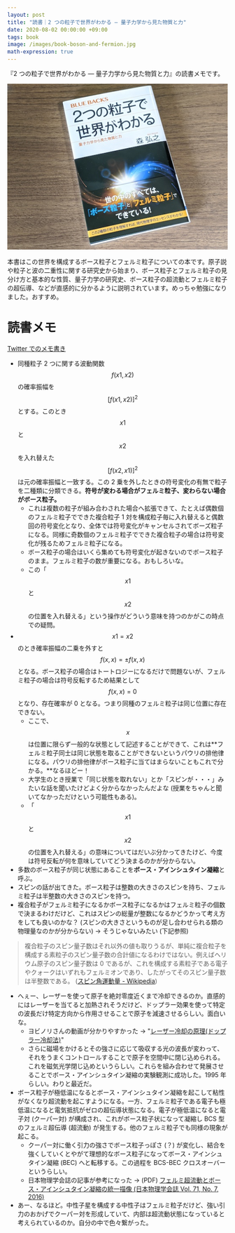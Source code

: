 ```yaml
---
layout: post
title: "読書｜2 つの粒子で世界がわかる ― 量子力学から見た物質と力"
date: 2020-08-02 00:00:00 +09:00
tags: book
image: /images/book-boson-and-fermion.jpg
math-expression: true
---
```


『2 つの粒子で世界がわかる ― 量子力学から見た物質と力』の読書メモです。

![表紙](/images/book-boson-and-fermion.jpg)

本書はこの世界を構成するボース粒子とフェルミ粒子についての本です。原子説や粒子と波の二重性に関する研究史から始まり、ボース粒子とフェルミ粒子の見分け方と基本的な性質、量子力学の研究史、ボース粒子の超流動とフェルミ粒子の超伝導、などが直感的に分かるように説明されています。めっちゃ勉強になりました。おすすめ。

# 読書メモ

[Twitter でのメモ書き](https://twitter.com/nhiroki_/status/1286831444514320384)

- 同種粒子 2 つに関する波動関数 $$f(x1, x2)$$ の確率振幅を $$[f(x1, x2)]^2$$ とする。このとき $$x1$$ と $$x2$$ を入れ替えた $$[f(x2, x1)]^2$$ は元の確率振幅と一致する。この 2 乗を外したときの符号変化の有無で粒子を二種類に分類できる。**符号が変わる場合がフェルミ粒子、変わらない場合がボース粒子。**
  - これは複数の粒子が組み合わされた場合へ拡張できて、たとえば偶数個のフェルミ粒子でできた複合粒子 1 対を構成粒子毎に入れ替えると偶数回の符号変化となり、全体では符号変化がキャンセルされてボーズ粒子になる。同様に奇数個のフェルミ粒子でできた複合粒子の場合は符号変化が残るためフェルミ粒子になる。
  - ボース粒子の場合はいくら集めても符号変化が起きないのでボース粒子のまま。フェルミ粒子の数が重要になる。おもしろいな。
  - この「$$x1$$ と $$x2$$ の位置を入れ替える」という操作がどういう意味を持つのかがこの時点での疑問。
- $$x1=x2$$ のとき確率振幅の二乗を外すと $$f(x,x)=±f(x,x)$$ となる。ボース粒子の場合はトートロジーになるだけで問題ないが、フェルミ粒子の場合は符号反転するため結果として $$f(x,x)=0$$ となり、存在確率が 0 となる。つまり同種のフェルミ粒子は同じ位置に存在できない。
  - ここで、$$x$$ は位置に限らず一般的な状態として記述することができて、これは**フェルミ粒子同士は同じ状態を取ることができないというパウリの排他律になる。パウリの排他律がボース粒子に当てはまらないこともこれで分かる。**なるほどー！
  - 大学生のとき授業で「同じ状態を取れない」とか「スピンが・・・」みたいな話を聞いたけどよく分からなかったんだよな (授業をちゃんと聞いてなかっただけという可能性もある)。
  - 「$$x1$$ と $$x2$$ の位置を入れ替える」の意味についてはだいぶ分かってきたけど、今度は符号反転が何を意味していてどう決まるのかが分からない。
- 多数のボース粒子が同じ状態にあることを**ボース・アインシュタイン凝縮**と呼ぶ。
- スピンの話が出てきた。ボース粒子は整数の大きさのスピンを持ち、フェルミ粒子は半整数の大きさのスピンを持つ。
- 複合粒子がフェルミ粒子になるかボース粒子になるかはフェルミ粒子の個数で決まるわけだけど、これはスピンの総量が整数になるかどうかって考え方をしても良いのかな？ (スピンの大きさというものが足し合わせられる類の物理量なのかが分からない) → そうじゃないみたい (下記参照)
  
> 複合粒子のスピン量子数はそれ以外の値も取りうるが、単純に複合粒子を構成する素粒子のスピン量子数の合計値になるわけではない。例えばヘリウム原子のスピン量子数は 0 であるが、これを構成する素粒子である電子やクォークはいずれもフェルミオンであり、したがってそのスピン量子数は半整数である。 ([スピン角運動量 - Wikipedia](https://ja.wikipedia.org/wiki/%E3%82%B9%E3%83%94%E3%83%B3%E8%A7%92%E9%81%8B%E5%8B%95%E9%87%8F))

- へぇー、レーザーを使って原子を絶対零度近くまで冷却できるのか。直感的にはレーザーを当てると加熱されそうだけど、ドップラー効果を使って特定の波長だけ特定方向から作用させることで原子を減速させるらしい。面白いな。
  - ヨビノリさんの動画が分かりやすかった → "[レーザー冷却の原理(ドップラー冷却法)](https://www.youtube.com/watch?v=kBEwOVH4PBU)"
  - さらに磁場をかけるとその強さに応じて吸収する光の波長が変わって、それをうまくコントロールすることで原子を空間中に閉じ込められる。これを磁気光学閉じ込めというらしい。これらを組み合わせて発展させることでボース・アインシュタイン凝縮の実験観測に成功した。1995 年らしい。わりと最近だ。
- ボース粒子が極低温になるとボース・アインシュタイン凝縮を起こして粘性がなくなり超流動を起こすようになる。一方、フェルミ粒子である電子も極低温になると電気抵抗がゼロの超伝導状態になる。電子が極低温になると電子対 (クーパー対) が構成され、これがボース粒子状になって凝縮し BCS 型のフェルミ超伝導 (超流動) が発生する。他のフェルミ粒子でも同様の現象が起こる。
  - クーパー対に働く引力の強さでボース粒子っぽさ (？) が変化し、結合を強くしていくとやがて理想的なボース粒子になってボース・アインシュタイン凝縮 (BEC) へと転移する。この過程を BCS-BEC クロスオーバーというらしい。
  - 日本物理学会誌の記事が参考になった → (PDF) [フェルミ超流動とボース・アインシュタイン凝縮の統一描像 (日本物理学会誌 Vol. 71, No. 7, 2016)](https://www.jps.or.jp/books/gakkaishi/2016/07/71-07trends.pdf)
- あー、なるほど。中性子星を構成する中性子はフェルミ粒子だけど、強い引力のおかげでクーパー対を形成していて、内部は超流動状態になっていると考えられているのか。自分の中で色々繋がった。